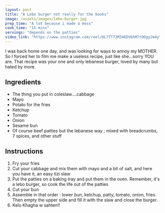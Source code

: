 ```yaml
---
layout: post
title: "A Lebo burger not really for the books"
image: /assets/images/lebo-burger.jpg
prep_time: "A lot because i made a mess"
cook_time: "15 mins"
servings: "depends on the patties"
video_link: "https://www.instagram.com/reel/DL7TT73M346DV6hM7tOOgy2m4yTq2yzG0vQows0/?igsh=MWdubDB1dmlrNmhqbA== "
---
```


I was back home one day, and was looking for ways to annoy my MOTHER. So I forced her to film me make a useless recipe, just like she...sorry YOU are. That recipe was your one and only lebanese burger, loved by many but hated by more. 

## Ingredients

* The thing you put in coleslaw....cabbage
* Mayo
* Potato for the fries
* Ketchup
* Tomato
* Onion
* Sesame bun
* Of course beef patties but the lebanese way ; mixed with breadcrumbs, 7 spices, and other stuff

## Instructions

1. Fry your fries
2. Cut your cabbage and mix them with mayo and a bit of salt, and here you have it, an easy tizi slaw
3. Put the patties on a baking tray and put them in the oven. Remember, it's a lebo burger, so cook the life out of the patties
4. Cut your bun
5. Assemble in that order : lower bun, ketchup, patty, tomato, onion, fries. Then empty the upper side and fill it with the slaw and close the burger. 
6. Kelo Khagha w sahten!!